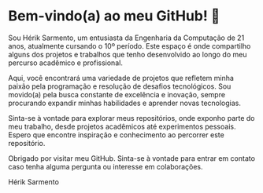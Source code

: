 # Bem-vindo(a) ao meu GitHub! 👋

Sou Hérik Sarmento, um entusiasta da Engenharia da Computação de 21 anos, atualmente cursando o 10º período. Este espaço é onde compartilho alguns dos projetos e trabalhos que tenho desenvolvido ao longo do meu percurso acadêmico e profissional.

Aqui, você encontrará uma variedade de projetos que refletem minha paixão pela programação e resolução de desafios tecnológicos. Sou movido(a) pela busca constante de excelência e inovação, sempre procurando expandir minhas habilidades e aprender novas tecnologias.

Sinta-se à vontade para explorar meus repositórios, onde exponho parte do meu trabalho, desde projetos acadêmicos até experimentos pessoais. Espero que encontre inspiração e conhecimento ao percorrer este repositório.

Obrigado por visitar meu GitHub. Sinta-se à vontade para entrar em contato caso tenha alguma pergunta ou interesse em colaborações.

Hérik Sarmento
